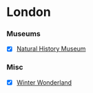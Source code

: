 London
=============

### Museums
- [x] [Natural History Museum](http://www.nhm.ac.uk/)


### Misc
- [x] [Winter Wonderland](http://hydeparkwinterwonderland.com/)
